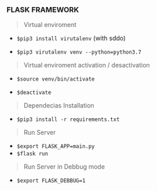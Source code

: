 ### FLASK FRAMEWORK

>Virtual enviroment

* `$pip3 install virutalenv` (with sddo)

* `$pip3 virutalenv venv --python=python3.7`

> Virtual enviroment activation / desactivation

* `$source venv/bin/activate`

* `$deactivate`
> Dependecias Installation

* `$pip3 install -r requirements.txt`

> Run Server

* `$export FLASK_APP=main.py`
* `$flask run`

> Run Server in Debbug mode

* `$export FLASK_DEBBUG=1`

